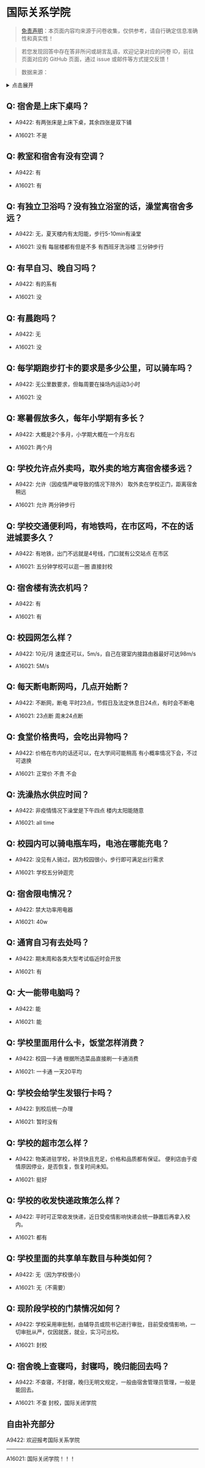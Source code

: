 # 国际关系学院

> [免责声明](https://colleges.chat/#_3)：本页面内容均来源于问卷收集，仅供参考，请自行确定信息准确性和真实性！

> 若您发现回答中存在答非所问或胡言乱语，欢迎记录对应的问卷 ID，前往页面对应的 GitHub 页面，通过 issue 或邮件等方式提交反馈！

> 数据来源：

<details><summary>点击展开</summary>
<ul>
<li>A9422: 匿名 (2022 年 06 月)</li>
<li>A16021: 匿名 (2022 年 09 月)</li>
</ul>
</details>

## Q: 宿舍是上床下桌吗？

- A9422: 有两张床是上床下桌，其余四张是双下铺

- A16021: 不是

## Q: 教室和宿舍有没有空调？

- A9422: 有

- A16021: 有

## Q: 有独立卫浴吗？没有独立浴室的话，澡堂离宿舍多远？

- A9422: 无，夏天楼内有太阳能，步行5-10min有澡堂

- A16021: 没有 每层楼都有但是不多 有西班牙洗浴楼  三分钟步行

## Q: 有早自习、晚自习吗？

- A9422: 有的系有

- A16021: 没

## Q: 有晨跑吗？

- A9422: 无

- A16021: 没

## Q: 每学期跑步打卡的要求是多少公里，可以骑车吗？

- A9422: 无公里数要求，但每周要在操场内运动3小时

- A16021: 没

## Q: 寒暑假放多久，每年小学期有多长？

- A9422: 大概是2个多月，小学期大概在一个月左右

- A16021: 两个月

## Q: 学校允许点外卖吗，取外卖的地方离宿舍楼多远？

- A9422: 允许（因疫情严峻导致的情况下除外）
取外卖在学校正门，距离宿舍稍远

- A16021: 允许 两分钟步行

## Q: 学校交通便利吗，有地铁吗，在市区吗，不在的话进城要多久？

- A9422: 有地铁，出门不远就是4号线，门口就有公交站点
在市区

- A16021: 五分钟学校可以逛一圈  直接封校

## Q: 宿舍楼有洗衣机吗？

- A9422: 有

- A16021: 有

## Q: 校园网怎么样？

- A9422: 10元/月
速度还可以，5m/s，自己在寝室内接路由器最好可达98m/s

- A16021: 5M/s

## Q: 每天断电断网吗，几点开始断？

- A9422: 不断网，断电
平时23点，节假日及法定休息日24点，有时会不断电

- A16021: 23点断 周末24点断

## Q: 食堂价格贵吗，会吃出异物吗？

- A9422: 价格在市内的话还可以，在大学间可能稍高
有小概率情况下会，不过可退换

- A16021: 正常价 不贵 不会

## Q: 洗澡热水供应时间？

- A9422: 非疫情情况下澡堂是下午四点
楼内太阳能随意

- A16021: all  time

## Q: 校园内可以骑电瓶车吗，电池在哪能充电？

- A9422: 没见有人骑过，因为校园很小，步行即可满足出行需求

- A16021: 学校五分钟逛完

## Q: 宿舍限电情况？

- A9422: 禁大功率用电器

- A16021: 40w

## Q: 通宵自习有去处吗？

- A9422: 期末周和各类大型考试临近时会开放

- A16021: 有

## Q: 大一能带电脑吗？

- A9422: 能

- A16021: 能

## Q: 学校里面用什么卡，饭堂怎样消费？

- A9422: 校园一卡通
根据所选菜品直接刷一卡通消费

- A16021: 一卡通  一天20平均

## Q: 学校会给学生发银行卡吗？

- A9422: 到校后统一办理

- A16021: 暂时没有

## Q: 学校的超市怎么样？

- A9422: 物美进驻学校，补货快且充足，价格和品质都有保证。
便利店由于疫情原因停业，是否恢复，恢复时间未知。

- A16021: 挺好

## Q: 学校的收发快递政策怎么样？

- A9422: 平时可正常收发快递，近日受疫情影响快递会统一静置后再拿入校内。

- A16021: 都有

## Q: 学校里面的共享单车数目与种类如何？

- A9422: 无（因为学校很小）

- A16021: 无（不需要）

## Q: 现阶段学校的门禁情况如何？

- A9422: 学校采用审批制，由辅导员或院书记进行审批，目前受疫情影响，一切审批从严，仅因就医，就业，实习可出校。

- A16021: 封校

## Q: 宿舍晚上查寝吗，封寝吗，晚归能回去吗？

- A9422: 不查寝，不封寝，晚归无明文规定，一般由宿舍管理员管理，一般是能回去。

- A16021: 不查 封校，国际关闭学院

## 自由补充部分

A9422: 欢迎报考国际关系学院

***

A16021: 国际关闭学院！！！